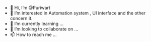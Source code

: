 - 👋 Hi, I’m @Puriwart
- 👀 I’m interested in Automation system , UI interface and the other concern it.
- 🌱 I’m currently learning ...
- 💞️ I’m looking to collaborate on ...
- 📫 How to reach me ...

<!---
Puriwart/Puriwart is a ✨ special ✨ repository because its `README.md` (this file) appears on your GitHub profile.
You can click the Preview link to take a look at your changes.
--->
